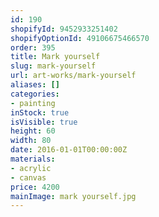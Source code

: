 ```yaml
---
id: 190
shopifyId: 9452933251402
shopifyOptionId: 49106675466570
order: 395
title: Mark yourself
slug: mark-yourself
url: art-works/mark-yourself
aliases: []
categories:
- painting
inStock: true
isVisible: true
height: 60
width: 80
date: 2016-01-01T00:00:00Z
materials:
- acrylic
- canvas
price: 4200
mainImage: mark yourself.jpg
---
```

